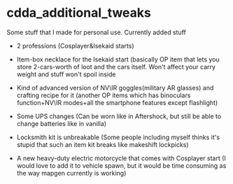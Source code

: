 # cdda_additional_tweaks
Some stuff that I made for personal use.
Currently added stuff
 - 2 professions (Cosplayer&Isekaid starts)
 
 - Item-box necklace for the Isekaid start 
   (basically OP item that lets you store 2-cars-worth of loot and the cars itself. Won't affect your carry weight and stuff won't spoil inside
 
 - Kind of advanced version of NV\IR goggles(military AR glasses) and crafting recipe for it
   (another OP items which has binoculars function+NV\IR modes+all the smartphone features except flashlight)
   
 - Some UPS changes
   (Can be worn like in Aftershock, but still be able to change batteries like in vanilla)
 
 - Locksmith kit is unbreakable
   (Some people including myself thinks it's stupid that such an item kit breaks like makeshift lockpicks)
  
 - A new heavy-duty electric motorcycle that comes with Cosplayer start
   (I would love to add it to vehicle spawn, but it would be time consuming as the way mapgen currently is working)
